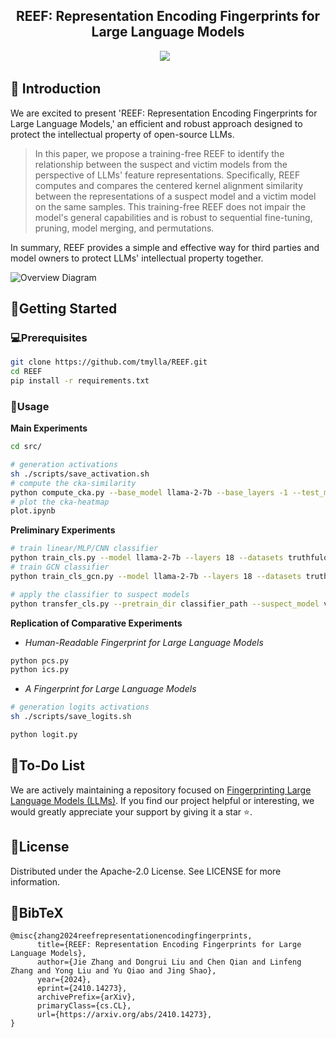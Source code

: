 
<!-- <p align="center">
  <img src="assets/logo.png"  height=120>
</p> -->


## <div align="center">REEF: Representation Encoding Fingerprints for Large Language Models<div> 

<div align="center">
<a href="https://arxiv.org/abs/2410.14273"><img src="https://img.shields.io/static/v1?label=Github&message=Arxiv:REEF&color=red&logo=arxiv"></a> &ensp;
</div>



## 🌈 Introduction
We are excited to present 'REEF: Representation Encoding Fingerprints for Large Language Models,' an efficient and robust approach designed to protect the intellectual property of open-source LLMs. 

> In this paper, we propose a training-free REEF to identify the relationship between the suspect and victim models from the perspective of LLMs' feature representations. Specifically, REEF computes and compares the centered kernel alignment similarity between the representations of a suspect model and a victim model on the same samples. This training-free REEF does not impair the model's general capabilities and is robust to sequential fine-tuning, pruning, model merging, and permutations.

In summary, REEF provides a simple and effective way for third parties and model owners to protect LLMs' intellectual property together.


![Overview Diagram](assets/overview.png)




## 🚀Getting Started

### 💻Prerequisites

```bash
git clone https://github.com/tmylla/REEF.git
cd REEF
pip install -r requirements.txt
```


### 🌟Usage

**Main Experiments**
```bash
cd src/

# generation activations
sh ./scripts/save_activation.sh
# compute the cka-similarity
python compute_cka.py --base_model llama-2-7b --base_layers -1 --test_model vicuna-7b-v1.5 --test_layers -1 
# plot the cka-heatmap
plot.ipynb
```

**Preliminary Experiments**

```bash
# train linear/MLP/CNN classifier
python train_cls.py --model llama-2-7b --layers 18 --datasets truthfulqa
# train GCN classifier
python train_cls_gcn.py --model llama-2-7b --layers 18 --datasets truthfulqa

# apply the classifier to suspect models
python transfer_cls.py --pretrain_dir classifier_path --suspect_model vicuna-7b-v1.5 --layers 18
```

**Replication of Comparative Experiments**

- *Human-Readable Fingerprint for Large Language Models*
```bash
python pcs.py
python ics.py
```

- *A Fingerprint for Large Language Models*
```bash
# generation logits activations
sh ./scripts/save_logits.sh

python logit.py
```


## 💪To-Do List
We are actively maintaining a repository focused on [Fingerprinting Large Language Models (LLMs)](https://github.com/tmylla/awesome-llm-fingerprint). If you find our project helpful or interesting, we would greatly appreciate your support by giving it a star ⭐.


## 📝License
Distributed under the Apache-2.0 License. See LICENSE for more information.

## 📖BibTeX
```
@misc{zhang2024reefrepresentationencodingfingerprints,
      title={REEF: Representation Encoding Fingerprints for Large Language Models}, 
      author={Jie Zhang and Dongrui Liu and Chen Qian and Linfeng Zhang and Yong Liu and Yu Qiao and Jing Shao},
      year={2024},
      eprint={2410.14273},
      archivePrefix={arXiv},
      primaryClass={cs.CL},
      url={https://arxiv.org/abs/2410.14273}, 
}
```